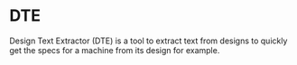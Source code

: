 # DTE
Design Text Extractor (DTE) is a tool to extract text from designs to quickly get the specs for a machine from its design for example.
